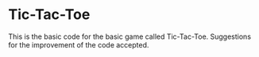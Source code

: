 # Tic-Tac-Toe
This is the basic code for the basic game called Tic-Tac-Toe. Suggestions for the improvement of the code accepted.
